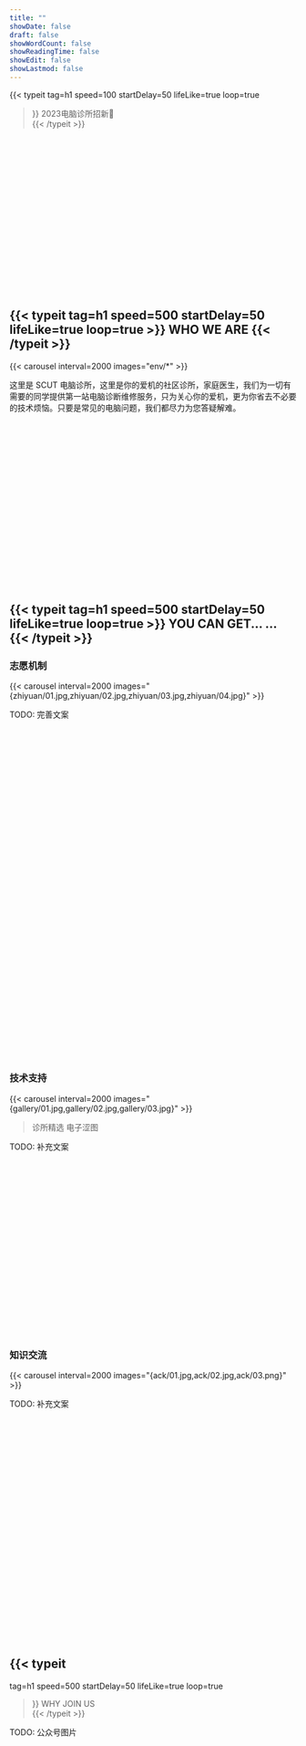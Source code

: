 ```yaml
---
title: ""
showDate: false
draft: false
showWordCount: false
showReadingTime: false
showEdit: false
showLastmod: false
---
```



{{< typeit 
  tag=h1
  speed=100
  startDelay=50
  lifeLike=true
  loop=true
>}}
2023电脑诊所招新👏                                    
{{< /typeit >}}

<br>
<br>
<br>
<br>
<br>
<br>
<br>
<br>
<br>
<br>
<br>
<br>
<br>
<br>
<br>
<br>

## {{< typeit tag=h1 speed=500 startDelay=50 lifeLike=true loop=true >}} WHO WE ARE        {{< /typeit >}}

{{< carousel interval=2000 images="env/*" >}}

这里是 SCUT 电脑诊所，这里是你的爱机的社区诊所，家庭医生，我们为一切有需要的同学提供第一站电脑诊断维修服务，只为关心你的爱机，更为你省去不必要的技术烦恼。只要是常见的电脑问题，我们都尽力为您答疑解难。

<!-- Todo: history -->

<br>
<br>
<br>
<br>
<br>
<br>
<br>
<br>
<br>
<br>
<br>
<br>
<br>
<br>
<br>
<br>
<br>


## {{< typeit tag=h1 speed=500 startDelay=50 lifeLike=true loop=true >}} YOU CAN GET... ...        {{< /typeit >}}

### **志愿机制**

{{< carousel interval=2000 images="{zhiyuan/01.jpg,zhiyuan/02.jpg,zhiyuan/03.jpg,zhiyuan/04.jpg}" >}}

TODO: 完善文案

<br>
<br>
<br>
<br>
<br>
<br>
<br>
<br>
<br>
<br>
<br>
<br>
<br>
<br>
<br>
<br>
<br>
<br>
<br>
<br>
<br>
<br>
<br>
<br>
<br>
<br>
<br>
<br>
<br>
<br>
<br>
<br>
<br>
<br>

### **技术支持**

{{< carousel interval=2000 images="{gallery/01.jpg,gallery/02.jpg,gallery/03.jpg}" >}}

> 诊所精选 电子涩图

TODO: 补充文案

<br>
<br>
<br>
<br>
<br>
<br>
<br>
<br>
<br>
<br>
<br>
<br>
<br>
<br>
<br>
<br>
<br>
<br>

### **知识交流**

{{< carousel interval=2000 images="{ack/01.jpg,ack/02.jpg,ack/03.png}" >}}

TODO: 补充文案

<br>
<br>
<br>
<br>
<br>
<br>
<br>
<br>
<br>
<br>
<br>
<br>
<br>
<br>
<br>
<br>
<br>
<br>
<br>
<br>
<br>
<br>
<br>

## {{< typeit 
  tag=h1
  speed=500
  startDelay=50
  lifeLike=true
  loop=true
>}}
WHY JOIN US          
{{< /typeit >}}

<!-- Todo:  -->
TODO: 公众号图片

<br>
<br>
<br>
<br>
<br>
<br>
<br>
<br>
<br>
<br>
<br>
<br>
<br>
<br>
<br>
<br>
<br>
<br>
<br>

